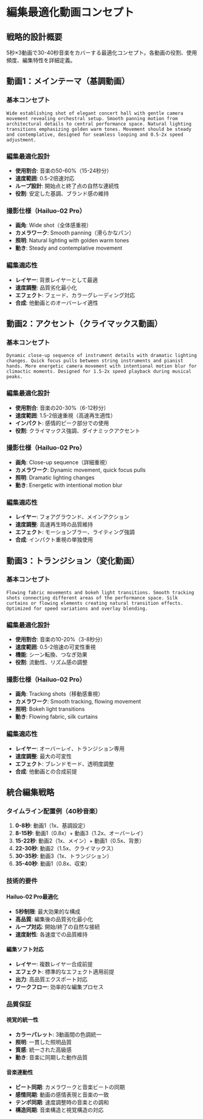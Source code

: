 # 編集最適化動画コンセプト

## 戦略的設計概要
5秒×3動画で30-40秒音楽をカバーする最適化コンセプト。各動画の役割、使用頻度、編集特性を詳細定義。

## 動画1：メインテーマ（基調動画）

### 基本コンセプト
```
Wide establishing shot of elegant concert hall with gentle camera movement revealing orchestral setup. Smooth panning motion from architectural details to central performance space. Natural lighting transitions emphasizing golden warm tones. Movement should be steady and contemplative, designed for seamless looping and 0.5-2x speed adjustment.
```

### 編集最適化設計
- **使用割合**: 音楽の50-60%（15-24秒分）
- **速度範囲**: 0.5-2倍速対応
- **ループ設計**: 開始点と終了点の自然な連続性
- **役割**: 安定した基調、ブランド感の維持

### 撮影仕様（Hailuo-02 Pro）
- **画角**: Wide shot（全体感重視）
- **カメラワーク**: Smooth panning（滑らかなパン）
- **照明**: Natural lighting with golden warm tones
- **動き**: Steady and contemplative movement

### 編集適応性
- **レイヤー**: 背景レイヤーとして最適
- **速度調整**: 品質劣化最小化
- **エフェクト**: フェード、カラーグレーディング対応
- **合成**: 他動画とのオーバーレイ適性

## 動画2：アクセント（クライマックス動画）

### 基本コンセプト
```
Dynamic close-up sequence of instrument details with dramatic lighting changes. Quick focus pulls between string instruments and pianist hands. More energetic camera movement with intentional motion blur for climactic moments. Designed for 1.5-2x speed playback during musical peaks.
```

### 編集最適化設計
- **使用割合**: 音楽の20-30%（6-12秒分）
- **速度範囲**: 1.5-2倍速重視（高速再生適性）
- **インパクト**: 感情的ピーク部分での使用
- **役割**: クライマックス強調、ダイナミックアクセント

### 撮影仕様（Hailuo-02 Pro）
- **画角**: Close-up sequence（詳細重視）
- **カメラワーク**: Dynamic movement, quick focus pulls
- **照明**: Dramatic lighting changes
- **動き**: Energetic with intentional motion blur

### 編集適応性
- **レイヤー**: フォアグラウンド、メインアクション
- **速度調整**: 高速再生時の品質維持
- **エフェクト**: モーションブラー、ライティング強調
- **合成**: インパクト重視の単独使用

## 動画3：トランジション（変化動画）

### 基本コンセプト
```
Flowing fabric movements and bokeh light transitions. Smooth tracking shots connecting different areas of the performance space. Silk curtains or flowing elements creating natural transition effects. Optimized for speed variations and overlay blending.
```

### 編集最適化設計
- **使用割合**: 音楽の10-20%（3-8秒分）
- **速度範囲**: 0.5-2倍速の可変性重視
- **機能**: シーン転換、つなぎ効果
- **役割**: 流動性、リズム感の調整

### 撮影仕様（Hailuo-02 Pro）
- **画角**: Tracking shots（移動感重視）
- **カメラワーク**: Smooth tracking, flowing movement
- **照明**: Bokeh light transitions
- **動き**: Flowing fabric, silk curtains

### 編集適応性
- **レイヤー**: オーバーレイ、トランジション専用
- **速度調整**: 最大の可変性
- **エフェクト**: ブレンドモード、透明度調整
- **合成**: 他動画との合成前提

## 統合編集戦略

### タイムライン配置例（40秒音楽）
1. **0-8秒**: 動画1（1x、基調設定）
2. **8-15秒**: 動画1（0.8x）+ 動画3（1.2x、オーバーレイ）
3. **15-22秒**: 動画2（1x、メイン）+ 動画1（0.5x、背景）
4. **22-30秒**: 動画2（1.5x、クライマックス）
5. **30-35秒**: 動画3（1x、トランジション）
6. **35-40秒**: 動画1（0.8x、収束）

### 技術的要件

#### Hailuo-02 Pro最適化
- **5秒制限**: 最大効果的な構成
- **高品質**: 編集後の品質劣化最小化
- **ループ対応**: 開始/終了の自然な接続
- **速度耐性**: 各速度での品質維持

#### 編集ソフト対応
- **レイヤー**: 複数レイヤー合成前提
- **エフェクト**: 標準的なエフェクト適用前提
- **出力**: 高品質エクスポート対応
- **ワークフロー**: 効率的な編集プロセス

### 品質保証

#### 視覚的統一性
- **カラーパレット**: 3動画間の色調統一
- **照明**: 一貫した照明品質
- **質感**: 統一された高級感
- **動き**: 音楽に同期した動作品質

#### 音楽連動性
- **ビート同期**: カメラワークと音楽ビートの同期
- **感情同期**: 動画の感情表現と音楽の一致
- **テンポ同期**: 速度調整時の音楽との調和
- **構造同期**: 音楽構造と視覚構造の対応